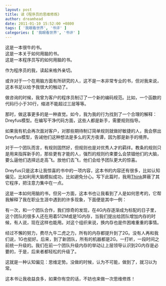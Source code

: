 ```yaml
---
layout: post
title: 读《程序员的思维修炼》
author: dreamhead
date: 2011-01-10 15:52:00 +0800
tags: [ '我眼看世界', '书评' ]
categories: [ '我眼看世界', '书评' ]
---
```


这是一本很牛的书。  
这是一本关于如何用脑的书。  
这是一本程序员写的如何用脑的书。  
  
作为程序员的我，读起来格外亲切。  
  
或许对于一个在用脑方面有所研究的人，这不是一本非常专业的书，但对我来说，这本书足以给予我很大的触动了。  
  
做咨询的时候，我曾为客户的程序员制订了一个新的编码规范。比如，一个函数的代码行小于30行，缩进不能超过三层等等。  
  
那时，做这事更多的是一种直觉。如今，我为我的行为找到了一个合理的解释：Dreyfus模型。在编写干净代码方面，这些人都是新手，需要规则指导。  
  
如果我有机会再次面对客户，对那些期待制订简单规则就做好敏捷的人，我会祭出Dreyfus模型，告诫他们这种想法是多么的天方夜谭，因为那是新手的境界。  
  
对于一个团队而言，有规则固然好，但规则也是对优秀人才的羁绊。教条的规则只是用来指挥新手的，那些更有才能的人，强烈的规则约束要么会禁锢他们的大脑，要么逼他们选择远走高飞。放他们去飞，他们会给予团队更大的惊喜。  
  
Dreyfus只是这本让我惊喜的书中的一项内容，这本书的内容还有很多，比如认知偏见，比如利用大脑模拟成功，比如避免分心。写下此篇时，我用[Think](http://freeverse.com/mac/product/?id=7013)屏蔽了其它程序，把注意力集中在一点。  
  
这是一本如何用脑的书，但另一方面，这本书也让我看到了人是如何思考的，它帮我解释了我在职业生涯中遇到的许多现象，下面便是其中一例：  
  
有一次，和一个团队合作，我们惊奇的发现，在4G内存逐渐成为标配的日子里，这个团队的很多人还在用着512M或是1G内存，当我们提出给团队增加内存的时候，有人说，现在这样也能用。对这个组织来说，换内存也是件困难重重的事情。  
  
经过不懈的努力，费尽九牛二虎之力，所有的内存都提升到了2G。没有人再和我们说，1G也挺好。后来，到了新团队，所有的机器都是2G。一打听，一段时间之前统一升级的。我们在前一个团队升级内存的举动让上层领导认识到2G内存是必要的，于是，后来者都轻松的升级了。  
  
这就是一种认知偏见：思维定势。没做的时候，认为不可能，做到了，就习以为常。  
  
这本书让我收益良多，如果你有空的话，不妨也来做一次思维修炼！


